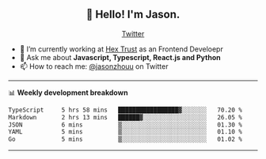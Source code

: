 <h2 align="center">👋 Hello! I'm Jason.</h2>
<p align="center">
  <a href="https://twitter.com/jasonzhouu">Twitter</a>
</p>


- 🔭 I’m currently working at [Hex Trust](https://hextrust.com/) as an Frontend Develoepr
- 💬 Ask me about **Javascript, Typescript, React.js and Python**
- 📫 How to reach me: [@jasonzhouu](https://twitter.com/jasonzhouu) on Twitter

-------

📊 **Weekly development breakdown**
<!--START_SECTION:waka-->

```txt
TypeScript     5 hrs 58 mins   █████████████████▓░░░░░░░   70.20 %
Markdown       2 hrs 13 mins   ██████▓░░░░░░░░░░░░░░░░░░   26.05 %
JSON           6 mins          ▒░░░░░░░░░░░░░░░░░░░░░░░░   01.30 %
YAML           5 mins          ▒░░░░░░░░░░░░░░░░░░░░░░░░   01.10 %
Go             5 mins          ▒░░░░░░░░░░░░░░░░░░░░░░░░   01.02 %
```

<!--END_SECTION:waka-->

-------
